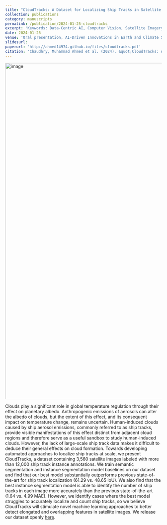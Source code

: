 ```yaml
---
title: "CloudTracks: A Dataset for Localizing Ship Tracks in Satellite Images of Clouds"
collection: publications
category: manuscripts
permalink: /publication/2024-01-25-cloudtracks
excerpt: 'Keywords: Data-Centric AI, Computer Vision, Satellite Imagery, Climate Change'
date: 2024-01-25
venue: 'Oral presentation, AI-Driven Innovations in Earth and Climate Sciences, Conference of the American Geologists Union'
slidesurl: 
paperurl: 'http://ahmed14974.github.io/files/cloudtracks.pdf'
citation: 'Chaudhry, Muhammad Ahmed et al. (2024). &quot;CloudTracks: A Dataset for Localizing Ship Tracks in Satellite Images of Clouds&quot; <i>AI-Driven Innovations in Earth and Climate Sciences, Conference of the American Geologists Union 2024</i>.'
---
```

<img width="1082" alt="image" src="https://github.com/user-attachments/assets/fe6c2602-49f7-4746-9a64-7df39597d8ec">

Clouds play a significant role in global temperature regulation through their effect on planetary albedo. Anthropogenic emissions of aerosols can alter the albedo of clouds, but the extent of this effect, and its consequent impact on temperature change, remains uncertain. Human-induced clouds caused by ship aerosol emissions, commonly referred to as ship tracks, provide visible manifestations of this effect distinct from adjacent cloud regions and therefore serve as a useful sandbox to study human-induced clouds. However, the lack of large-scale ship track data makes it difficult to deduce their general effects on cloud formation. Towards developing automated approaches to localize ship tracks at scale, we present CloudTracks, a dataset containing 3,560 satellite images labeled with more than 12,000 ship track instance annotations. We train semantic segmentation and instance segmentation model baselines on our dataset and find that our best model substantially outperforms previous state-of-the-art for ship track localization (61.29 vs. 48.65 IoU). We also find that the best instance segmentation model is able to identify the number of ship tracks in each image more accurately than the previous state-of-the-art (1.64 vs. 4.99 MAE). However, we identify cases where the best model struggles to accurately localize and count ship tracks, so we believe CloudTracks will stimulate novel machine learning approaches to better detect elongated and overlapping features in satellite images. We release our dataset openly [here](https://zenodo.org/records/10042922).
